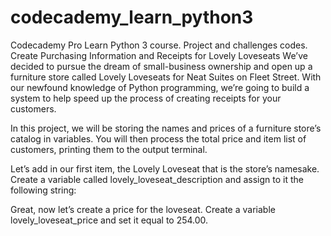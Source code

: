 # codecademy_learn_python3
Codecademy Pro Learn Python 3 course. Project and challenges codes.
Create Purchasing Information and Receipts for Lovely Loveseats
We’ve decided to pursue the dream of small-business ownership and open up a furniture store called Lovely Loveseats for Neat Suites on Fleet Street. With our newfound knowledge of Python programming, we’re going to build a system to help speed up the process of creating receipts for your customers.

In this project, we will be storing the names and prices of a furniture store’s catalog in variables. You will then process the total price and item list of customers, printing them to the output terminal.

Let’s add in our first item, the Lovely Loveseat that is the store’s namesake. Create a variable called lovely_loveseat_description and assign to it the following string:

Great, now let’s create a price for the loveseat. Create a variable lovely_loveseat_price and set it equal to 254.00.
